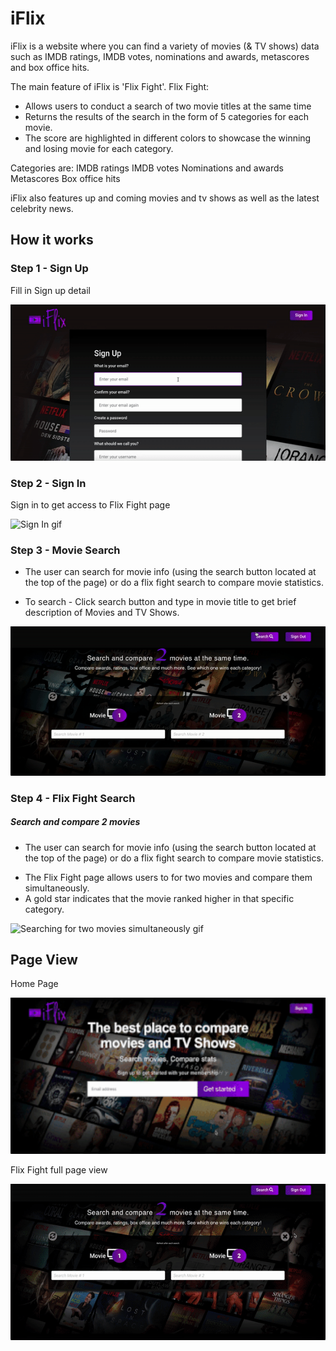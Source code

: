 # iFlix 

iFlix is a website where you can find a variety of movies (& TV shows) data such as IMDB ratings, IMDB votes, nominations and awards, metascores and box office hits.

The main feature of iFlix is 'Flix Fight'. 
Flix Fight:
- Allows users to conduct a search of two movie titles at the same time
- Returns the results of the search in the form of 5 categories for each movie.
- The score are highlighted in different colors to showcase the winning and losing movie for each category.

Categories are: 
 IMDB ratings
 IMDB votes
 Nominations and awards
 Metascores 
 Box office hits

iFlix also features up and coming movies and tv shows as well as the latest celebrity news.


## How it works

### Step 1 - Sign Up

Fill in Sign up detail

<img src="img/signup.gif" width="600" height="250" alt="Sign up gif"/>


### Step 2 - Sign In

Sign in to get access to Flix Fight page

<img src="img/signin.gif" width="600" height="250" alt="Sign In gif"/>


### Step 3 - Movie Search

  * The user can search for movie info (using the search button located at the top of the page) or do a flix fight search to compare movie statistics.

- To search - Click search button and type in movie title to get brief description of Movies and TV Shows. 

![Search for movie information](img/iflix-top-search-gif.gif)

### Step 4 - Flix Fight Search
##### Search and compare 2 movies

  * The user can search for movie info (using the search button located at the top of the page) or do a flix fight search to compare movie statistics.

- The Flix Fight page allows users to for two movies and compare them simultaneously. 
- A gold star indicates that the movie ranked higher in that specific category. 

![Searching for two movies simultaneously gif](img/flix-fight2.gif)
<!-- ![Dual search](https://i.imgur.com/c8Q2WlU.gif) -->

<!-- <img src="https://i.imgur.com/uw113BL.gif" width="200" height="200" /> -->

## Page View

Home Page
<!-- 
![Home page view using gif](img/iflix-gif-1.gif) -->
<img src="img/iflix-gif-1.gif" width="600" height="250"  alt="Home page image"/>

<!-- Sign In Page

<img src="img/signin.png" width="250" height="300" alt="sign in page"/> -->

Flix Fight full page view

<img src="img/flix-fight-full-page.gif" width="600" height="250" alt="Flix Fight full page view"/>